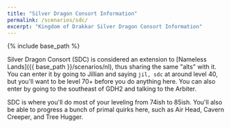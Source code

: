```yaml
---
title: "Silver Dragon Consort Information"
permalink: /scenarios/sdc/
excerpt: "Kingdom of Drakkar Silver Dragon Consort Information"
---
```


{% include base_path %}

Silver Dragon Consort (SDC) is considered an extension to [Nameless Lands]({{ base_path }}/scenarios/nl), thus sharing the same "alts" with it. You can enter it by going to Jillian and saying `jil, sdc` at around level 40, but you'll want to be level 70+ before you do anything here. You can also enter by going to the southeast of GDH2 and talking to the Arbiter.

SDC is where you'll do most of your leveling from 74ish to 85ish. You'll also be able to progress a bunch of primal quirks here, such as Air Head, Cavern Creeper, and Tree Hugger.
